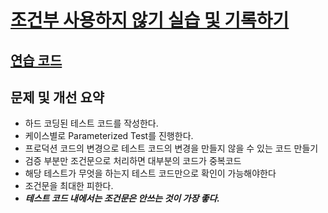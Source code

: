 # [조건부 사용하지 않기 실습 및 기록하기](https://jojoldu.tistory.com/642)

## [연습 코드](src/test/jojoldu-blog/do-not-use-conditionals/do-not-use-conditionals.spec.ts)

## 문제 및 개선 요약

- 하드 코딩된 테스트 코드를 작성한다.
- 케이스별로 Parameterized Test를 진행한다.
- 프로덕션 코드의 변경으로 테스트 코드의 변경을 만들지 않을 수 있는 코드 만들기
- 검증 부분만 조건문으로 처리하면 대부분의 코드가 중복코드
- 해당 테스트가 무엇을 하는지 테스트 코드만으로 확인이 가능해야한다
- 조건문을 최대한 피한다.
- <strong><em>테스트 코드 내에서는 조건문은 안쓰는 것이 가장 좋다.</em></strong>
